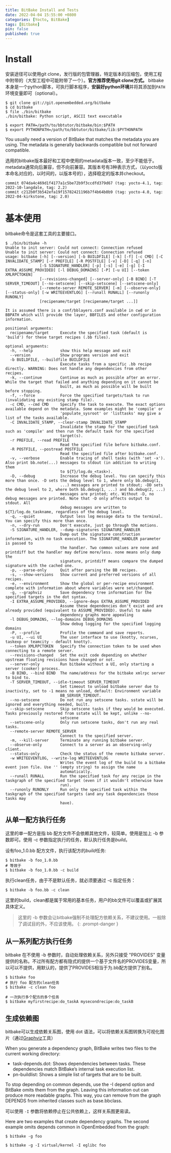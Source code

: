 ```yaml
---
title: BitBake Install and Tests
date: 2022-04-04 15:55:00 +0800
categories: [Yocto, BitBake]
tags: [Bitbake]
pin: false
published: true
---
```



#  Install

安装途径可以使用git clone，发行版的包管理器，特定版本的压缩包，使用工程中附带的（大型工程中可能附带了一个）。**官方推荐使用git clone方式。**
bitbake 本身是一个python脚本，可执行脚本程序，**安装好python环境**并将其添加到`PATH`环境变量即可（optional）。

```console
$ git clone git://git.openembedded.org/bitbake
$ cd bitbake
$ file ./bin/bitbake
./bin/bitbake: Python script, ASCII text executable

$ export PATH=/path/to/bbtutor/bitbake/bin:$PATH
$ export PYTHONPATH=/path/to/bbtutor/bitbake/lib:$PYTHONPATH

```

You usually need a version of BitBake that matches the metadata you are using. The metadata is generally backwards compatible but not forward compatible.  

选用的bitbake版本最好和工程中使用的metadata版本一致，至少不能低于。metadata通常向后兼容，但不向前兼容。其版本号有3种表示方式，（以yocto版本命名对应的，以时间的，以版本号的），选择稳定的版本并checkout。
```
commit 074da4c469d1f4177a1c5be72b9f3ccdfd379d67 (tag: yocto-4.1, tag: 2022-10-langdale, tag: 2.2)
commit c212b0f3b542efa19f15782421196b7f4b64b0b9 (tag: yocto-4.0, tag: 2022-04-kirkstone, tag: 2.0)
```


# 基本使用

bitbake命令是这套工具的主要接口。

```console
$ ./bin/bitbake -h
Unable to init server: Could not connect: Connection refused
Unable to init server: Could not connect: Connection refused
usage: bitbake [-h] [--version] [-b BUILDFILE] [-k] [-f] [-c CMD] [-C INVALIDATE_STAMP] [-r PREFILE] [-R POSTFILE] [-v] [-D] [-q] [-n]
               [-S SIGNATURE_HANDLER] [-p] [-s] [-e] [-g] [-I EXTRA_ASSUME_PROVIDED] [-l DEBUG_DOMAINS] [-P] [-u UI] [--token XMLRPCTOKEN]
               [--revisions-changed] [--server-only] [-B BIND] [-T SERVER_TIMEOUT] [--no-setscene] [--skip-setscene] [--setscene-only]
               [--remote-server REMOTE_SERVER] [-m] [--observe-only] [--status-only] [-w WRITEEVENTLOG] [--runall RUNALL] [--runonly RUNONLY]
               [recipename/target [recipename/target ...]]

It is assumed there is a conf/bblayers.conf available in cwd or in BBPATH which will provide the layer, BBFILES and other configuration
information.

positional arguments:
  recipename/target     Execute the specified task (default is 'build') for these target recipes (.bb files).

optional arguments:
  -h, --help            show this help message and exit
  --version             Show programs version and exit
  -b BUILDFILE, --buildfile BUILDFILE
                        Execute tasks from a specific .bb recipe directly. WARNING: Does not handle any dependencies from other recipes.
  -k, --continue        Continue as much as possible after an error. While the target that failed and anything depending on it cannot be
                        built, as much as possible will be built before stopping.
  -f, --force           Force the specified targets/task to run (invalidating any existing stamp file).
  -c CMD, --cmd CMD     Specify the task to execute. The exact options available depend on the metadata. Some examples might be 'compile' or
                        'populate_sysroot' or 'listtasks' may give a list of the tasks available.
  -C INVALIDATE_STAMP, --clear-stamp INVALIDATE_STAMP
                        Invalidate the stamp for the specified task such as 'compile' and then run the default task for the specified
                        target(s).
  -r PREFILE, --read PREFILE
                        Read the specified file before bitbake.conf.
  -R POSTFILE, --postread POSTFILE
                        Read the specified file after bitbake.conf.
  -v, --verbose         Enable tracing of shell tasks (with 'set -x'). Also print bb.note(...) messages to stdout (in addition to writing them
                        to ${T}/log.do_<task>).
  -D, --debug           Increase the debug level. You can specify this more than once. -D sets the debug level to 1, where only bb.debug(1,
                        ...) messages are printed to stdout; -DD sets the debug level to 2, where both bb.debug(1, ...) and bb.debug(2, ...)
                        messages are printed; etc. Without -D, no debug messages are printed. Note that -D only affects output to stdout. All
                        debug messages are written to ${T}/log.do_taskname, regardless of the debug level.
  -q, --quiet           Output less log message data to the terminal. You can specify this more than once.
  -n, --dry-run         Don't execute, just go through the motions.
  -S SIGNATURE_HANDLER, --dump-signatures SIGNATURE_HANDLER
                        Dump out the signature construction information, with no task execution. The SIGNATURE_HANDLER parameter is passed to
                        the handler. Two common values are none and printdiff but the handler may define more/less. none means only dump the
                        signature, printdiff means compare the dumped signature with the cached one.
  -p, --parse-only      Quit after parsing the BB recipes.
  -s, --show-versions   Show current and preferred versions of all recipes.
  -e, --environment     Show the global or per-recipe environment complete with information about where variables were set/changed.
  -g, --graphviz        Save dependency tree information for the specified targets in the dot syntax.
  -I EXTRA_ASSUME_PROVIDED, --ignore-deps EXTRA_ASSUME_PROVIDED
                        Assume these dependencies don't exist and are already provided (equivalent to ASSUME_PROVIDED). Useful to make
                        dependency graphs more appealing
  -l DEBUG_DOMAINS, --log-domains DEBUG_DOMAINS
                        Show debug logging for the specified logging domains
  -P, --profile         Profile the command and save reports.
  -u UI, --ui UI        The user interface to use (knotty, ncurses, taskexp or teamcity - default knotty).
  --token XMLRPCTOKEN   Specify the connection token to be used when connecting to a remote server.
  --revisions-changed   Set the exit code depending on whether upstream floating revisions have changed or not.
  --server-only         Run bitbake without a UI, only starting a server (cooker) process.
  -B BIND, --bind BIND  The name/address for the bitbake xmlrpc server to bind to.
  -T SERVER_TIMEOUT, --idle-timeout SERVER_TIMEOUT
                        Set timeout to unload bitbake server due to inactivity, set to -1 means no unload, default: Environment variable
                        BB_SERVER_TIMEOUT.
  --no-setscene         Do not run any setscene tasks. sstate will be ignored and everything needed, built.
  --skip-setscene       Skip setscene tasks if they would be executed. Tasks previously restored from sstate will be kept, unlike --no-
                        setscene
  --setscene-only       Only run setscene tasks, don't run any real tasks.
  --remote-server REMOTE_SERVER
                        Connect to the specified server.
  -m, --kill-server     Terminate any running bitbake server.
  --observe-only        Connect to a server as an observing-only client.
  --status-only         Check the status of the remote bitbake server.
  -w WRITEEVENTLOG, --write-log WRITEEVENTLOG
                        Writes the event log of the build to a bitbake event json file. Use '' (empty string) to assign the name
                        automatically.
  --runall RUNALL       Run the specified task for any recipe in the taskgraph of the specified target (even if it wouldn't otherwise have
                        run).
  --runonly RUNONLY     Run only the specified task within the taskgraph of the specified targets (and any task dependencies those tasks may
                        have).
```


## 从单一配方执行任务

这里的单一配方是指 bb 配方文件不会依赖其他文件，较简单。使用是加上 -b 参数即可。使用 -c 参数指定执行的任务，默认执行任务是*build*。

设有foo_1.0.bb 配方文件，执行该配方的*build*任务:
```console
$ bitbake -b foo_1.0.bb
# 等效于
$ bitbake -b foo_1.0.bb -c build
```

执行clean任务，由于不是默认任务，就必须要通过 -c 指定任务：
```console
$ bitbake -b foo.bb -c clean
```

这里的build，clean都是属于常用的基本任务，用户的bb文件可以覆盖或扩展其具体定义。

>  这里的 -b 参数会让bitbake强制不处理配方依赖关系，不建议使用。一般除了调试目的外，不应该使用。
{: .prompt-danger }



## 从一系列配方执行任务

bitbake 在不使用 -b 参数时，自动处理依赖关系，另外只接受 "PROVIDES" 变量提供的名称。不过所有配方都有隐式的提供一个基于文件名的PROVIDES变量，所以可以不提供，用默认的，提供了PROVIDES相当于为.bb配方提供了别名。

```console
$ bitbake foo
# 执行 foo 配方的clean任务
$ bitbake -c clean foo

# 一次执行多个配方的多个任务
$ bitbake myfirstrecipe:do_taskA mysecondrecipe:do_taskB
```


## 生成依赖图

bitbake可以生成依赖关系图，使用 dot 语法，可以将依赖关系图转换为可视化图片（通过[Graphviz](http://www.graphviz.org/)工具）

When you generate a dependency graph, BitBake writes two files to the current working directory:

* task-depends.dot: Shows dependencies between tasks. These dependencies match BitBake’s internal task execution list.
* pn-buildlist: Shows a simple list of targets that are to be built.

To stop depending on common depends, use the -I depend option and BitBake omits them from the graph. Leaving this information out can produce more readable graphs. This way, you can remove from the graph DEPENDS from inherited classes such as base.bbclass.

可以使用 `-I` 参数将依赖停止在公共依赖上，这样关系图更易读。

Here are two examples that create dependency graphs. The second example omits depends common in OpenEmbedded from the graph:

```console
$ bitbake -g foo

$ bitbake -g -I virtual/kernel -I eglibc foo
```

